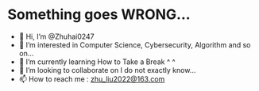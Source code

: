 # Something goes WRONG...

- 👋 Hi, I’m @Zhuhai0247
- 👀 I’m interested in Computer Science, Cybersecurity, Algorithm and so on...
- 🌱 I’m currently learning How to Take a Break ^ ^
- 💞️ I’m looking to collaborate on I do not exactly know...
- 📫 How to reach me : zhu_liu2022@163.com

<!---
Zhuhai0247/Zhuhai0247 is a ✨ special ✨ repository because its `README.md` (this file) appears on your GitHub profile.
You can click the Preview link to take a look at your changes.
I am in love with github/zcysxy :smile_cat:
--->
